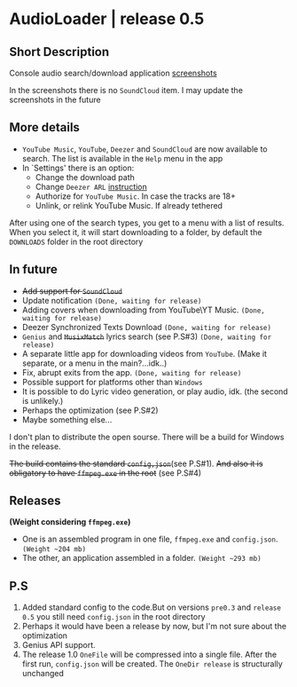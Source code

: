 # AudioLoader | release 0.5
## Short Description
Console audio search/download application
[screenshots](https://imgur.com/a/frMazQv)

In the screenshots there is no `SoundCloud` item. I may update the screenshots in the future

## More details
* `YouTube Music`, `YouTube`, `Deezer` and `SoundCloud` are now available to search. The list is available in the `Help` menu in the app
* In `Settings' there is an option:
  + Change the download path
  + Change `Deezer ARL` [instruction](https://www.dumpmedia.com/deezplus/deezer-arl.html)
  + Authorize for `YouTube Music`. In case the tracks are 18+ 
  + Unlink, or relink YouTube Music. If already tethered



After using one of the search types, you get to a menu with a list of results. When you select it, it will start downloading to a folder, by default the `DOWNLOADS` folder in the root directory

## In future
* ~~Add support for `SoundCloud`~~
* Update notification `(Done, waiting for release)`
* Adding covers when downloading from YouTube\YT Music. `(Done, waiting for release)`
* Deezer Synchronized Texts Download `(Done, waiting for release)`
* `Genius` and ~~`MusixMatch`~~ lyrics search (see P.S#3) `(Done, waiting for release)`
* A separate little app for downloading videos from `YouTube`. (Make it separate, or a menu in the main?...idk..)
* Fix, abrupt exits from the app. `(Done, waiting for release)`
* Possible support for platforms other than `Windows`
* It is possible to do Lyric video generation, or play audio, idk. (the second is unlikely.)
* Perhaps the optimization (see P.S#2)
* Maybe something else...

I don't plan to distribute the open sourse. There will be a build for Windows in the release.

~~The build contains the standard `config,json`~~(see P.S#1). ~~And also it is obligatory to have `ffmpeg.exe` in the root~~ (see P.S#4)



## Releases
__(Weight considering `ffmpeg.exe`)__
* One is an assembled program in one file, `ffmpeg.exe` and `config.json`. `(Weight ~204 mb)`
* The other, an application assembled in a folder. `(Weight ~293 mb)`



## P.S
1. Added standard config to the code.But on versions `pre0.3` and `release 0.5` you still need `config.json` in the root directory
2. Perhaps it would have been a release by now, but I'm not sure about the optimization
3. Genius API support.
4. The  release 1.0 `OneFile` will be compressed into a single file. After the first run, `config.json` will be created. The `OneDir release` is structurally unchanged
